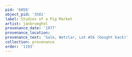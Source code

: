 ```yaml
---
pid: '6050'
object_pid: '3581'
label: Studies of a Pig Market
artist: janbrueghel
provenance_date: '1977'
provenance_location:
provenance_text: 'Sale, Wetzlar, Lot #26 (bought back)'
collection: provenance
order: '1193'
---
```

